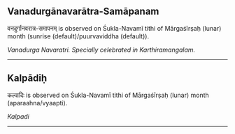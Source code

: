 ## Vanadurgānavarātra-Samāpanam
वनदुर्गानवरात्र-समापनम् is observed on Śukla-Navamī tithi of Mārgaśīrṣaḥ (lunar) month (sunrise (default)/puurvaviddha (default)).

_Vanadurga Navaratri. Specially celebrated in Karthiramangalam._

---
## Kalpādiḥ
कल्पादिः is observed on Śukla-Navamī tithi of Mārgaśīrṣaḥ (lunar) month (aparaahna/vyaapti).

_Kalpadi_

---
